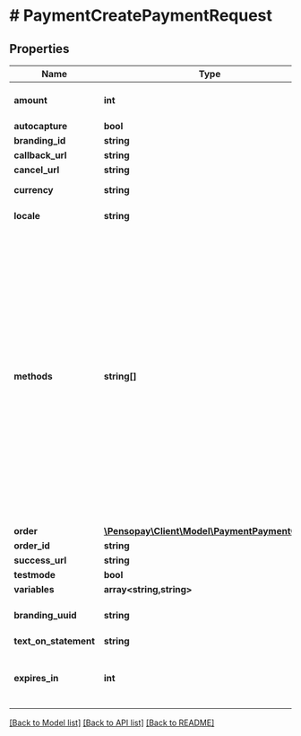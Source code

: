 # # PaymentCreatePaymentRequest

## Properties

Name | Type | Description | Notes
------------ | ------------- | ------------- | -------------
**amount** | **int** | The amount in currency&#39;s lowest denominator |
**autocapture** | **bool** |  | [optional]
**branding_id** | **string** |  | [optional]
**callback_url** | **string** |  | [optional]
**cancel_url** | **string** |  | [optional]
**currency** | **string** | The currency in ISO 4217 format |
**locale** | **string** | Locale to use in payment window | [optional]
**methods** | **string[]** | The following payment methods can be defined as available when creating the payment. _Ex._ if &#x60;[\&quot;card\&quot;]&#x60; is sent all available card methods for the account will be available.  **card** - dankort - mastercard - visa - visadebit / visaelectron - mastercarddebit  **wallet** - mobilepay - vippspsp - googlepay - applepay  **paylater** - anyday - viabill  **thirdparty** - paypal - klarna - stripe_klarna  **banktransfer** - swish - stripe_ideal | [optional]
**order** | [**\Pensopay\Client\Model\PaymentPaymentOrder**](PaymentPaymentOrder.md) |  | [optional]
**order_id** | **string** |  |
**success_url** | **string** |  | [optional]
**testmode** | **bool** |  | [optional]
**variables** | **array<string,string>** |  | [optional]
**branding_uuid** | **string** | UUID of branding to use on payment window | [optional]
**text_on_statement** | **string** |  | [optional]
**expires_in** | **int** | Specify amount of seconds the payment will be available for the cardholder. | [optional]

[[Back to Model list]](../../README.md#models) [[Back to API list]](../../README.md#endpoints) [[Back to README]](../../README.md)
